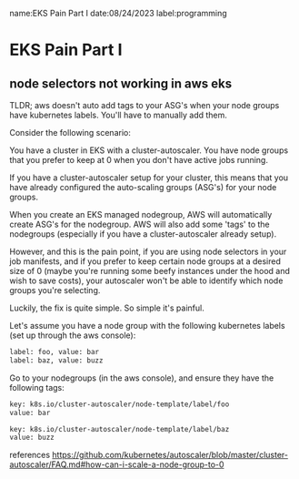 name:EKS Pain Part I
date:08/24/2023
label:programming

# EKS Pain Part I

## node selectors not working in aws eks

TLDR; aws doesn't auto add tags to your ASG's when your node groups have kubernetes labels. You'll have to manually add them.

Consider the following scenario:

You have a cluster in EKS with a cluster-autoscaler. You have node groups that you prefer to keep at 0 when you don't have active jobs running.

If you have a cluster-autoscaler setup for your cluster, this means that you have already configured the auto-scaling groups (ASG's) for your node groups.

When you create an EKS managed nodegroup, AWS will automatically create ASG's for the nodegroup. AWS will also add some 'tags' to the nodegroups (especially if you have a cluster-autoscaler already setup).

However, and this is the pain point, if you are using node selectors in your job manifests, and if you prefer to keep certain node groups at a desired size of 0 (maybe you're running some beefy instances under the hood and wish to save costs), your autoscaler won't be able to identify which node groups you're selecting.

Luckily, the fix is quite simple. So simple it's painful.

Let's assume you have a node group with the following kubernetes labels (set up through the aws console):

```bash
label: foo, value: bar
label: baz, value: buzz
```

Go to your nodegroups (in the aws console), and ensure they have the following tags:

```bash
key: k8s.io/cluster-autoscaler/node-template/label/foo
value: bar

key: k8s.io/cluster-autoscaler/node-template/label/baz
value: buzz
```

references
https://github.com/kubernetes/autoscaler/blob/master/cluster-autoscaler/FAQ.md#how-can-i-scale-a-node-group-to-0
